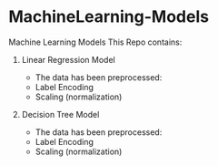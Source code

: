 # MachineLearning-Models
Machine Learning Models
This Repo contains:

1. Linear Regression Model
   - The data has been preprocessed:
   - Label Encoding
   - Scaling (normalization)

2. Decision Tree Model
   - The data has been preprocessed:
   - Label Encoding
   - Scaling (normalization)

